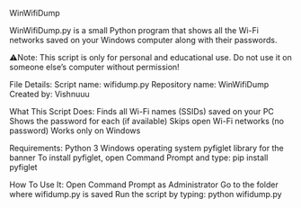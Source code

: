 WinWifiDump


WinWifiDump.py is a small Python program that shows all the Wi-Fi networks saved on your Windows computer along with their passwords.

⚠️Note: This script is only for personal and educational use. Do not use it on someone else’s computer without permission!



File Details:
Script name: wifidump.py
Repository name: WinWifiDump
Created by: Vishnuuu


What This Script Does:
Finds all Wi-Fi names (SSIDs) saved on your PC
Shows the password for each (if available)
Skips open Wi-Fi networks (no password)
Works only on Windows



Requirements:
Python 3
Windows operating system
pyfiglet library for the banner
To install pyfiglet, open Command Prompt and type:
pip install pyfiglet



How To Use It:
Open Command Prompt as Administrator
Go to the folder where wifidump.py is saved
Run the script by typing:
python wifidump.py
